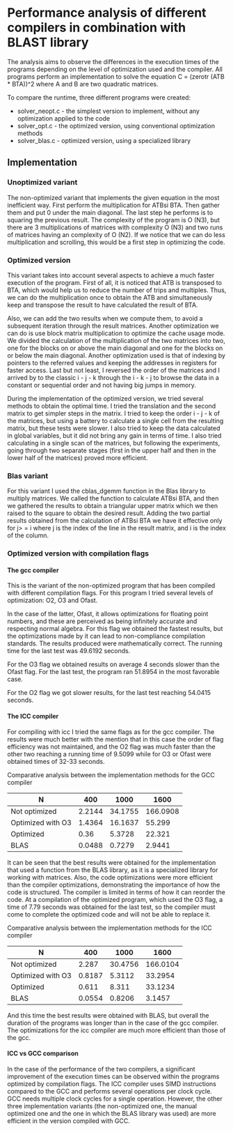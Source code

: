 # Performance analysis of different compilers in combination with BLAST library

The analysis aims to observe the differences in the execution times of the programs depending on the level of optimization used and the compiler. All programs perform an implementation to solve the equation C = (zerotr (ATB * BTA))^2 where A and B are two quadratic matrices. 

To compare the runtime, three different programs were created:
* solver_neopt.c - the simplest version to implement, without any optimization applied to the code
* solver_opt.c - the optimized version, using conventional optimization methods
* solver_blas.c - optimized version, using a specialized library

## Implementation

### Unoptimized variant
The non-optimized variant that implements the given equation in the most inefficient way. First perform the multiplication for ATBsi BTA. Then gather them and put 0 under the main diagonal. The last step he performs is to squaring the previous result. The complexity of the program is O (N3), but there are 3 multiplications of matrices with complexity O (N3) and two runs of matrices having an complexity of O (N2).
If we notice that we can do less multiplication and scrolling, this would be a first step in optimizing the code.

### Optimized version
This variant takes into account several aspects to achieve a much faster execution of the program. First of all, it is noticed that ATB is transposed to BTA, which would help us to reduce the number of trips and multiples. Thus, we can do the multiplication once to obtain the ATB and simultaneously keep and transpose the result to have calculated the result of BTA.

Also, we can add the two results when we compute them, to avoid a subsequent iteration through the result matrices. Another optimization we can do is use block matrix multiplication to optimize the cache usage mode. We divided the calculation of the multiplication of the two matrices into two, one for the blocks on or above the main diagonal and one for the blocks on or below the main diagonal. Another optimization used is that of indexing by pointers to the referred values and keeping the addresses in registers for faster access.
Last but not least, I reversed the order of the matrices and I arrived by to the classic i - j - k through the i - k - j to browse the data
in a constant or sequential order and not having big jumps in memory.

During the implementation of the optimized version, we tried several methods to obtain the optimal time. I tried the translation and the second matrix to get simpler steps in the matrix. I tried to keep the order i - j - k of the matrices, but using a battery to calculate a single cell from the resulting matrix, but these tests were slower. I also tried to keep the data calculated in global variables, but it did not bring any gain in terms of time. I also tried calculating in a single scan of the matrices, but following the experiments, going through two separate stages (first in the upper half and then in the lower half of the matrices) proved more efficient.
 
### Blas variant
For this variant I used the cblas_dgemm function in the Blas library to multiply matrices. We called the function to calculate ATBsi BTA, and then we gathered the results to obtain a triangular upper matrix which we then raised to the square to obtain the desired result. Adding the two partial results obtained from the calculation of ATBsi BTA we have it effective only for j> = i where j is the index of the line in the result matrix, and i is the index of the column.

### Optimized version with compilation flags

#### The gcc compiler
This is the variant of the non-optimized program that has been compiled with different compilation flags. For this program I tried several levels of optimization: O2, O3 and Ofast.

In the case of the latter, Ofast, it allows optimizations for floating point numbers, and these are perceived as being infinitely accurate and respecting normal algebra. For this flag we obtained the fastest results, but the optimizations made by it can lead to non-compliance
compilation standards. The results produced were mathematically correct. The running time for the last test was 49.6192 seconds.

For the O3 flag we obtained results on average 4 seconds slower than the Ofast flag. For the last test, the program ran 51.8954 in the most favorable case.

For the O2 flag we got slower results, for the last test reaching 54.0415 seconds.

#### The ICC compiler
For compiling with icc I tried the same flags as for the gcc compiler. The results were much better with the mention that in this case the order of flag efficiency was not maintained, and the O2 flag was much faster than the other two reaching a running time of 9.5099 while for O3 or Ofast were obtained times of 32-33 seconds.

Comparative analysis between the implementation methods for the GCC compiler

| N                 | 400    | 1000    | 1600     |
|-------------------|--------|---------|----------|
| Not optimized     | 2.2144 | 34.1755 | 166.0908 |
| Optimized with O3 | 1.4364 | 16.1637 | 55.299   |
| Optimized         | 0.36   | 5.3728  | 22.321   |
| BLAS              | 0.0488 | 0.7279  | 2.9441   |

It can be seen that the best results were obtained for the implementation that used a function from the BLAS library, as it is a specialized library for working with matrices. Also, the code optimizations were more efficient than the compiler optimizations, demonstrating the importance of how the code is structured. The compiler is limited in terms of how it can reorder the code. At a compilation of the optimized program, which used the O3 flag, a time of 7.79 seconds was obtained for the last test, so the compiler must come to complete the optimized code and will not be able to replace it.

Comparative analysis between the implementation methods for the ICC compiler

| N                 | 400    | 1000    | 1600     |
|-------------------|--------|---------|----------|
| Not optimized     | 2.287  | 30.4756 | 166.0104 |
| Optimized with O3 | 0.8187 | 5.3112  | 33.2954  |
| Optimized         | 0.611  | 8.311   | 33.1234  |
| BLAS              | 0.0554 | 0.8206  | 3.1457   |

And this time the best results were obtained with BLAS, but overall the duration of the programs was longer than in the case of the gcc compiler. The optimizations for the icc compiler are much more efficient than those of the gcc.

#### ICC vs GCC comparison

In the case of the performance of the two compilers, a significant improvement of the execution times can be observed within the programs optimized by compilation flags. The ICC compiler uses SIMD instructions compared to the GCC and performs several operations per clock cycle. GCC needs multiple clock cycles for a single operation.
However, the other three implementation variants (the non-optimized one, the manual optimized one and the one in which the BLAS library was used) are more efficient in the version compiled with GCC.

